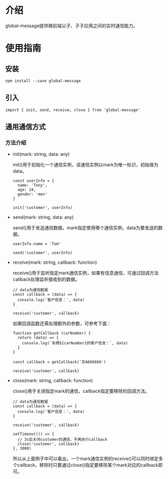 # 介绍

global-message提供微前端父子、子子应用之间的实时通信能力。

# 使用指南

## 安装

```
npm install --save global-message
```

## 引入

```
import { init, send, receive, close } from 'global-message'
```

## 通用通信方式

### 方法介绍

* init(mark: string, data: any)

  init()用于初始化一个通信实例，该通信实例以mark为唯一标识，初始值为data。

  ```
  const userInfo = {
    name: 'Tony',
    age: 24,
    gender: 'men'
  }

  init('customer', userInfo)
  ```

* send(mark: string, data: any)

  send()用于发送通信数据，mark指定使用哪个通信实例，data为要发送的数据。

  ```
  userInfo.name = 'Tom'

  send('customer', userInfo)
  ```

* receive(mark: string, callback: function)

  receive()用于监听指定mark通信实例，如果有信息通信，可通过回调方法callback处理监听接收到的数据。

  ```
  // data为通信数据
  const callback = (data) => {
    console.log('客户信息：', data)
  }

  receive('customer', callback)
  ```

  如果回调函数还需处理额外的参数，可参考下面：

  ```
  function getCallback (carNumber) {
    return (data) => {
      console.log(`车牌${carNumber}的客户信息：`, data)
    }
  }

  const callback = getCallback('京A666666')

  receive('customer', callback)

  ```

* close(mark: string, callback: function)

  close()用于关闭指定mark的通信，callback指定要移除的回调方法。

  ```
  // data为通信数据
  const callback = (data) => {
    console.log('客户信息：', data)
  }

  receive('customer', callback)

  setTimeout(() => {
    // 3s后关闭customer的通信，不再执行callback
    close('customer', callback)
  }, 3000)
  ```

  所以从上面例子中可以看出，一个mark通信实例的receive()可以同时绑定多个callback，移除时只要通过close()指定要移除某个mark对应的callback即可。
